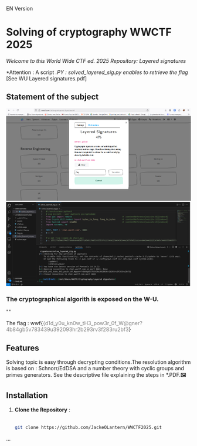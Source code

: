 EN Version 
# Solving of cryptography WWCTF 2025
*Welcome to this World Wide CTF ed. 2025 Repository: Layered signatures*


*Attention : A script *.PY : solved_layered_sig.py enables to retrieve the flag* [See WU Layered signatures.pdf]


## Statement of the subject
![image](assets/images/solving.png)
![image](assets/images/execution.png)


### The cryptographical algorith is exposed on the W-U. 

"<!-- d1d_y0u_kn0w_tH3_pow3r_0f_W@gner?4b84gb5v783439u392093hr2b293rv3f283ru2bf3 -->"

The flag :
wwf{<font color="gray">{d1d_y0u_kn0w_tH3_pow3r_0f_W@gner?4b84gb5v783439u392093hr2b293rv3f283ru2bf3</font>}


## Features
Solving topic is easy through decrypting conditions.The resolution algorithm is based on : Schnorr/EdDSA and a number theory with cyclic groups and primes generators. See the descriptive file explaining the steps in *.PDF.🖼️ 

## Installation

1. **Clone the Repository** :
   ```bash

   git clone https://github.com/JackeOLantern/WWCTF2025.git

...
